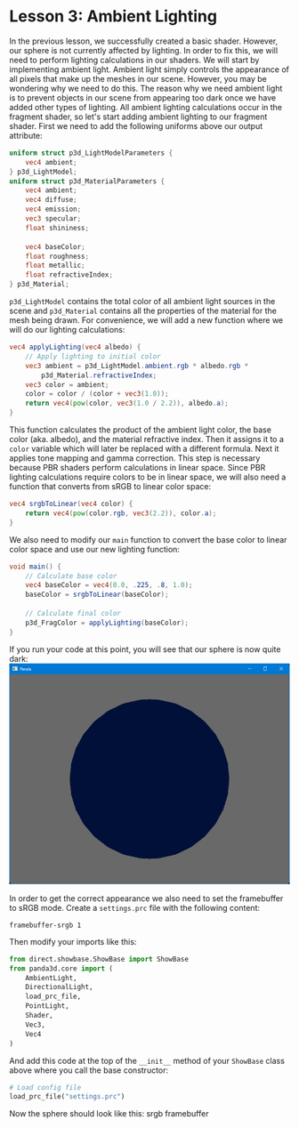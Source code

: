 # Lesson 3: Ambient Lighting

In the previous lesson, we successfully created a basic shader. However, our sphere is not currently affected by lighting. In order to fix this, we will need to perform lighting calculations in our shaders. We will start by implementing ambient light. Ambient light simply controls the appearance of all pixels that make up the meshes in our scene. However, you may be wondering why we need to do this. The reason why we need ambient light is to prevent objects in our scene from appearing too dark once we have added other types of lighting. All ambient lighting calculations occur in the fragment shader, so let's start adding ambient lighting to our fragment shader. First we need to add the following uniforms above our output attribute:
```glsl
uniform struct p3d_LightModelParameters {
    vec4 ambient;
} p3d_LightModel;
uniform struct p3d_MaterialParameters {
    vec4 ambient;
    vec4 diffuse;
    vec4 emission;
    vec3 specular;
    float shininess;
    
    vec4 baseColor;
    float roughness;
    float metallic;
    float refractiveIndex;
} p3d_Material;
```

`p3d_LightModel` contains the total color of all ambient light sources in the scene and `p3d_Material` contains all the properties of the material for the mesh being drawn. For convenience, we will add a new function where we will do our lighting calculations:
```glsl
vec4 applyLighting(vec4 albedo) {
    // Apply lighting to initial color
    vec3 ambient = p3d_LightModel.ambient.rgb * albedo.rgb * 
        p3d_Material.refractiveIndex;
    vec3 color = ambient;
    color = color / (color + vec3(1.0));
    return vec4(pow(color, vec3(1.0 / 2.2)), albedo.a);
}
```

This function calculates the product of the ambient light color, the base color (aka. albedo), and the material refractive index. Then it assigns it to a `color` variable which will later be replaced with a different formula. Next it applies tone mapping and gamma correction. This step is necessary because PBR shaders perform calculations in linear space. Since PBR lighting calculations require colors to be in linear space, we will also need a function that converts from sRGB to linear color space:
```glsl
vec4 srgbToLinear(vec4 color) {
    return vec4(pow(color.rgb, vec3(2.2)), color.a);
}
```

We also need to modify our `main` function to convert the base color to linear color space and use our new lighting function:
```glsl
void main() {
    // Calculate base color
    vec4 baseColor = vec4(0.0, .225, .8, 1.0);
    baseColor = srgbToLinear(baseColor);

    // Calculate final color
    p3d_FragColor = applyLighting(baseColor);
}
```

If you run your code at this point, you will see that our sphere is now quite dark:
![ambient sphere](https://github.com/Cybermals/panda3d-shader-tutorials/blob/main/pbr/03-ambient_lighting/screenshots/01-ambient_sphere.png?raw=true)

In order to get the correct appearance we also need to set the framebuffer to sRGB mode. Create a `settings.prc` file with the following content:
```
framebuffer-srgb 1
```

Then modify your imports like this:
```python
from direct.showbase.ShowBase import ShowBase
from panda3d.core import (
    AmbientLight,
    DirectionalLight,
    load_prc_file,
    PointLight,
    Shader,
    Vec3,
    Vec4
)
```

And add this code at the top of the `__init__` method of your `ShowBase` class above where you call the base constructor:
```python
# Load config file
load_prc_file("settings.prc")
```

Now the sphere should look like this:
srgb framebuffer
